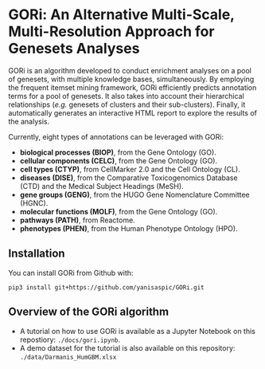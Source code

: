 # GORi: An Alternative Multi-Scale, Multi-Resolution Approach for Genesets Analyses

GORi is an algorithm developed to conduct enrichment analyses on a pool of genesets, with multiple knowledge bases, simultaneously. By employing the frequent itemset mining framework, GORi efficiently predicts annotation terms for a pool of genesets. It also takes into account their hierarchical relationships (*e.g.* genesets of clusters and their sub-clusters). Finally, it automatically generates an interactive HTML report to explore the results of the analysis.

Currently, eight types of annotations can be leveraged with GORi:

- **biological processes (BIOP)**, from the Gene Ontology (GO).
- **cellular components (CELC)**, from the Gene Ontology (GO).
- **cell types (CTYP)**, from CellMarker 2.0 and the Cell Ontology (CL).
- **diseases (DISE)**, from the Comparative Toxicogenomics Database (CTD) and the Medical Subject Headings (MeSH).
- **gene groups (GENG)**, from the HUGO Gene Nomenclature Committee (HGNC).
- **molecular functions (MOLF)**, from the Gene Ontology (GO).
- **pathways (PATH)**, from Reactome.
- **phenotypes (PHEN)**, from the Human Phenotype Ontology (HPO).

## Installation

You can install GORi from Github with:

```{shell}
pip3 install git+https://github.com/yanisaspic/GORi.git
```

## Overview of the GORi algorithm

- A tutorial on how to use GORi is available as a Jupyter Notebook on this repostiory: `./docs/gori.ipynb`.
- A demo dataset for the tutorial is also available on this repository: `./data/Darmanis_HumGBM.xlsx`  
